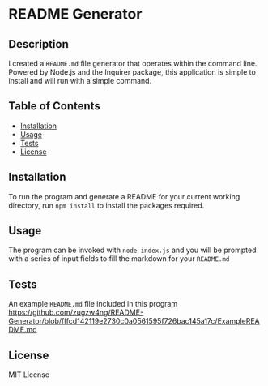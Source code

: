 # README Generator
  
  ## Description 

I created a `README.md` file generator that operates within the command line. Powered by Node.js and the Inquirer package, this application is simple to install and will run with a simple command.

  ## Table of Contents
  * [Installation](#installation)
  * [Usage](#usage)
  * [Tests](#tests)
  * [License](#license)
  
  ## Installation
 
 To run the program and generate a README for your current working directory, run `npm install` to install the packages required.
  
  ## Usage 
  
The program can be invoked with `node index.js` and you will be prompted with a series of input fields to fill the markdown for your `README.md`  

  ## Tests
  
  An example `README.md` file included in this program
  https://github.com/zugzw4ng/README-Generator/blob/fffcd142119e2730c0a0561595f726bac145a17c/ExampleREADME.md
  
  ## License
  
  MIT License
